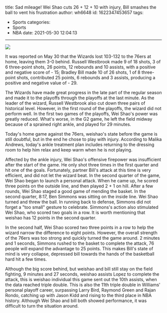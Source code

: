 title: Sad mileage! Wei Shao cuts 26 + 12 + 10 with injury, Bill smashes the ball to vent his frustration
author: wh6648
id: 1622347453657
tags: 
- Sports
categories: 
- Sports
- NBA
date: 2021-05-30 12:04:13
---
![](https://p9.itc.cn/q_70/images01/20210530/8b46c59b95c3482d8b09748b394064d8.jpeg)


It was reported on May 30 that the Wizards lost 103-132 to the 76ers at home, leaving them 3-0 behind. Russell Westbrook made 9 of 18 shots, 3 of 6 three-point shots, 26 points, 12 rebounds and 10 assists, with a positive and negative score of - 15; Bradley Bill made 10 of 26 shots, 1 of 8 three-point shots, contributed 25 points, 6 rebounds and 3 assists, producing a positive and negative value of - 29.

The Wizards have made great progress in the late part of the regular season and made it to the playoffs through the playoffs at the last minute. As the leader of the wizard, Russell Westbrook also cut down three pairs of historical level. However, in the first round of the playoffs, the wizard did not perform well. In the first two games of the playoffs, Wei Shao's power was greatly reduced. What's worse, in the G2 game, he left the field midway because of a sprained right ankle, and played for 29 minutes.

Today's home game against the 76ers, weishao's state before the game is still doubtful, but in the end he chose to play with injury. According to Malika Andrews, today's ankle treatment plan includes returning to the dressing room to help him relax and keep warm when he is not playing.

Affected by the ankle injury, Wei Shao's offensive firepower was insufficient after the start of the game. He only shot three times in the first quarter and hit one of the goals. Fortunately, partner Bill's attack at this time is very efficient, and did not let the wizard beat. In the second quarter of the game, Wei Shao began to launch a personal attack. When he came up, he scored three points on the outside line, and then played 2 + 1 on hill. After a few rounds, Wei Shao staged a good game of mending the basket. In the second quarter, 8:17, Ben Simmons was sitting on the inside line. Wei Shao turned and threw the ball. In running back to defense, Simmons did not forget a "too small" gesture to celebrate. Simmons's action also stimulated Wei Shao, who scored two goals in a row. It is worth mentioning that weishao has 12 points in the second quarter.

In the second half, Wei Shao scored two three points in a row to help the wizard narrow the difference to eight points. However, the overall strength of the 76ers was too strong and quickly turned the game around. 2 minutes and 1 seconds, Simmons rushed to the basket to complete the attack, 76 people will expand the advantage to 25 points. This makes Bill's state of mind is very collapse, depressed bill towards the hands of the basketball hard hit a few times.

Although the big score behind, but weishao and bill still stay on the field fighting, 9 minutes and 27 seconds, weishao assists Lopez to complete the attack, this is weishao individual this game sent out the 10th assists, when the data reached triple double. This is also the 11th triple double in Williams' personal playoff career, surpassing Larry Bird, Raymond Green and Rajan Rondo, catching up with Jason Kidd and rising to the third place in NBA history. Although Wei Shao and bill both showed performance, it was difficult to turn the situation around.

